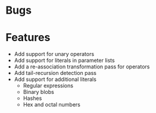 # Bugs

# Features

* Add support for unary operators
* Add support for literals in parameter lists
* Add a re-association transformation pass for operators
* Add tail-recursion detection pass
* Add support for additional literals
  * Regular expressions
  * Binary blobs
  * Hashes
  * Hex and octal numbers
